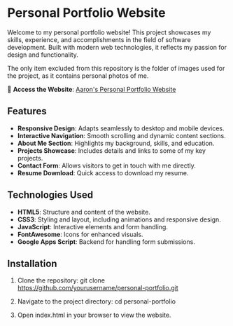 # Personal Portfolio Website

Welcome to my personal portfolio website! This project showcases my skills, experience, and accomplishments in the field of software development. Built with modern web technologies, it reflects my passion for design and functionality.

The only item excluded from this repository is the folder of images used for the project, as it contains personal photos of me.

🔗 **Access the Website**: [Aaron's Personal Portfolio Website](https://dal8f64loej2l.cloudfront.net/)

## Features

- **Responsive Design**: Adapts seamlessly to desktop and mobile devices.
- **Interactive Navigation**: Smooth scrolling and dynamic content sections.
- **About Me Section**: Highlights my background, skills, and education.
- **Projects Showcase**: Includes details and links to some of my key projects.
- **Contact Form**: Allows visitors to get in touch with me directly.
- **Resume Download**: Quick access to download my resume.

## Technologies Used

- **HTML5**: Structure and content of the website.
- **CSS3**: Styling and layout, including animations and responsive design.
- **JavaScript**: Interactive elements and form handling.
- **FontAwesome**: Icons for enhanced visuals.
- **Google Apps Script**: Backend for handling form submissions.

## Installation

1. Clone the repository:
   git clone https://github.com/yourusername/personal-portfolio.git

2. Navigate to the project directory:
   cd personal-portfolio

3. Open index.html in your browser to view the website.
